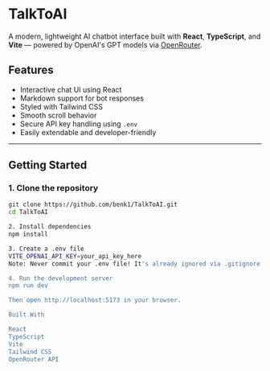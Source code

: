 # TalkToAI

A modern, lightweight AI chatbot interface built with **React**, **TypeScript**, and **Vite** — powered by OpenAI's GPT models via [OpenRouter](https://openrouter.ai).

## Features

- Interactive chat UI using React
- Markdown support for bot responses
- Styled with Tailwind CSS
- Smooth scroll behavior
- Secure API key handling using `.env`
- Easily extendable and developer-friendly

---

## Getting Started

### 1. **Clone the repository**

```bash
git clone https://github.com/benk1/TalkToAI.git
cd TalkToAI

2. Install dependencies
npm install

3. Create a .env file
VITE_OPENAI_API_KEY=your_api_key_here
Note: Never commit your .env file! It's already ignored via .gitignore.

4. Run the development server
npm run dev

Then open http://localhost:5173 in your browser.

Built With

React
TypeScript
Vite
Tailwind CSS
OpenRouter API

